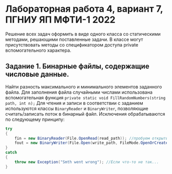 # Лабораторная работа 4, вариант 7, ПГНИУ ЯП МФТИ-1 2022

Решение всех задач оформить в виде одного класса со статическими методами, решающими поставленные задачи. В классе могут присутствовать методы со спецификатором доступа private вспомогательного характера.

## Задание 1. Бинарные файлы, содержащие числовые данные. 

Найти разность максимального и минимального элементов заданного файла.
Для заполнения файла случайными числами использована вспомогательная функция ```private static void FillRandomNumbers(string path, int n);```
Для чтения и записи в соответствии с заданием используются классы ```BinaryReader```  и ```BinaryWriter```, позволяющие считать/записать поток в бинарный файл. Исключения обрабатываются по следующему принципу:
```c#
try
{
    fin = new BinaryReader(File.OpenRead(read_path)); //пробуем открыть файл для чтения
    fout = new BinaryWriter(File.Open(write_path, FileMode.OpenOrCreate)); //пробуем открыть файл для записи
}
catch
{
    throw new Exception("Smth went wrong"); //Если что-то не так...
}
``` 
